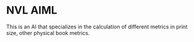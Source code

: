 # NVL AIML
This is an AI that specializes in the calculation of different metrics in print size, other physical book metrics.
